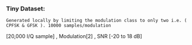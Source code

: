 ### Tiny Dataset:
	Generated locally by limiting the modulation class to only two i.e. ( CPFSK & GFSK ). 10000 samples/modulation
  [20,000 I/Q sample] ,   Modulation[2]  ,   SNR [-20 to 18 dB] 
